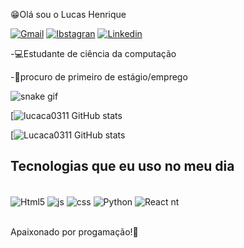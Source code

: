 😁Olá sou o Lucas Henrique

[![Gmail](https://img.shields.io/badge/Gmail-D14836?style=for-the-badge&logo=gmail&logoColor=white)](https://lucashenr613@gmail.com)
[![Ibstagran](https://img.shields.io/badge/Instagram-E4405F?style=for-the-badge&logo=instagram&logoColor=white)](https://Instagram.com/lucas_hnls)
[![Linkedin](https://img.shields.io/badge/LinkedIn-0077B5?style=for-the-badge&logo=linkedin&logoColor=white)](https://www.linkedin.com/in/lucas-henrique-b131a5236/)



-💻Estudante de ciência da computação

-📢procuro de primeiro de estágio/emprego

![snake gif](https://github.com/lucaca0311/SEU_REPOSITORIO/blob/output/github-contribution-grid-snake.svg)

[![lucaca0311 GitHub stats](https://github-readme-stats.vercel.app/api?username=lucaca0311&show_icons=true&theme=blue-green)

[![Lucaca0311 GitHub stats](https://github-readme-stats.vercel.app/api/top-langs/?username=lucaca0311&show_icons=true&theme=blue-green)


## Tecnologias que eu uso no meu dia

<div style="display: inline_block"><br>
  <img align="center" alt="Html5" src="https://img.shields.io/badge/HTML5-E34F26?style=for-the-badge&logo=html5&logoColor=white"/> 
  <img align="center" alt="js" src="https://img.shields.io/badge/JavaScript-323330?style=for-the-badge&logo=javascript&logoColor=F7DF1E"/>
   <img align="center" alt="css" src="https://img.shields.io/badge/CSS3-1572B6?style=for-the-badge&logo=css3&logoColor=white"/>
  <img align="center" alt="Python" src="https://img.shields.io/badge/Python-14354C?style=for-the-badge&logo=python&logoColor=white"/>
  <img align="center" alt="React nt" src="https://img.shields.io/badge/React_Native-20232A?style=for-the-badge&logo=react&logoColor=61DAFB"/>
   <div><br/>     
          
  Apaixonado por progamação!🤩  
              
    
      
                     

